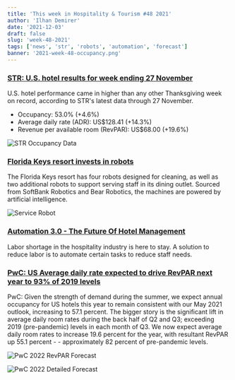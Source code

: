 ```yaml
---
title: 'This week in Hospitality & Tourism #48 2021'
author: 'Ilhan Demirer'
date: '2021-12-03'
draft: false
slug: 'week-48-2021'
tags: ['news', 'str', 'robots', 'automation', 'forecast']
banner: '2021-week-48-occupancy.png'
---
```


### [STR: U.S. hotel results for week ending 27 November](https://str.com/press-release/str-us-hotel-results-week-ending-27-november)

U.S. hotel performance came in higher than any other Thanksgiving week on record, according to STR's latest data through 27 November.

- Occupancy: 53.0% (+4.6%)
- Average daily rate (ADR): US$128.41 (+14.3%)
- Revenue per available room (RevPAR): US$68.00 (+19.6%)

![STR Occupancy Data](/images/blogimages/2021-week-48-occupancy.png)

### [Florida Keys resort invests in robots](https://www.hotelmanagement.net/tech/florida-keys-resort-invests-robots)

The Florida Keys resort has four robots designed for cleaning, as well as two additional robots to support serving staff in its dining outlet. Sourced from SoftBank Robotics and Bear Robotics, the machines are powered by artificial intelligence.

![Service Robot](https://qtxasset.com/cdn-cgi/image/w=200,h=112,f=auto,fit=crop,g=0.5x0.5/https://qtxasset.com/quartz/qcloud1/media/image/PhotoCredit_Hawks%20Cay%20Resort.jpg?VersionId=eJMSpOROlHEColQqDWmo.3A.8zk9gOIN)

### [Automation 3.0 - The Future Of Hotel Management](https://www.hospitalitynet.org/news/4107789.html)

Labor shortage in the hospitality industry is here to stay. A solution to reduce labor is to automate certain tasks to reduce staff needs.

### [PwC: US Average daily rate expected to drive RevPAR next year to 93% of 2019 levels](https://www.hospitalitynet.org/news/4107694.html)

PwC: Given the strength of demand during the summer, we expect annual occupancy for US hotels this year to remain consistent with our May 2021 outlook, increasing to 57.1 percent. The bigger story is the significant lift in average daily room rates during the back half of Q2 and Q3; exceeding 2019 (pre-pandemic) levels in each month of Q3. We now expect average daily room rates to increase 19.6 percent for the year, with resultant RevPAR up 55.1 percent - - approximately 82 percent of pre-pandemic levels.

![PwC 2022 RevPAR Forecast](/images/blogimages/2021-week-48-PwC-2022-Forecast.png)

![PwC 2022 Detailed Forecast](/images/blogimages/2021-week-48-PwC-2022-Detailed-Forecast.png)
